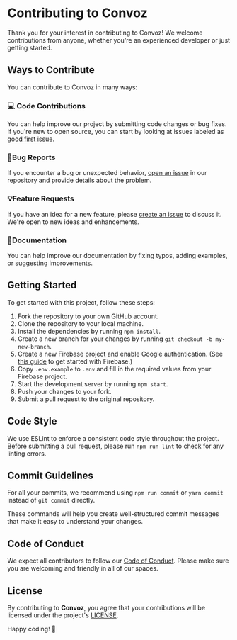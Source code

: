 # Contributing to Convoz

Thank you for your interest in contributing to Convoz! We welcome contributions from anyone, whether you're an experienced developer or just getting started.

## Ways to Contribute

You can contribute to Convoz in many ways:

### 💻 Code Contributions
You can help improve our project by submitting code changes or bug fixes. 
If you're new to open source, you can start by looking at issues labeled as [good first issue](https://github.com/IndieCoderMM/convoz-chat/labels/good%20first%20issue).

### 🐞Bug Reports 
If you encounter a bug or unexpected behavior, [open an issue](https://github.com/IndieCoderMM/convoz-chat/issues/new) in our repository and provide details about the problem.

### 💡Feature Requests
If you have an idea for a new feature, please [create an issue](https://github.com/IndieCoderMM/convoz-chat/issues/new) to discuss it. We're open to new ideas and enhancements.

### 📜Documentation
You can help improve our documentation by fixing typos, adding examples, or suggesting improvements.

## Getting Started

To get started with this project, follow these steps:

1. Fork the repository to your own GitHub account.
2. Clone the repository to your local machine.
3. Install the dependencies by running `npm install`.
4. Create a new branch for your changes by running `git checkout -b my-new-branch`.
5. Create a new Firebase project and enable Google authentication. (See [this guide](https://firebase.google.com/docs/web/setup) to get started with Firebase.)
6. Copy `.env.example` to `.env` and fill in the required values from your Firebase project.
7. Start the development server by running `npm start`.
8. Push your changes to your fork.
9. Submit a pull request to the original repository.

## Code Style

We use ESLint to enforce a consistent code style throughout the project. 
Before submitting a pull request, please run `npm run lint` to check for any linting errors.

## Commit Guidelines

For all your commits, we recommend using `npm run commit` or `yarn commit` instead of `git commit` directly.

These commands will help you create well-structured commit messages that make it easy to understand your changes. 


## Code of Conduct

We expect all contributors to follow our [Code of Conduct](./CODE_OF_CONDUCT.md). Please make sure you are welcoming and friendly in all of our spaces.

## License

By contributing to **Convoz**, you agree that your contributions will be licensed under the project's [LICENSE](./LICENSE).

Happy coding! 🎉
